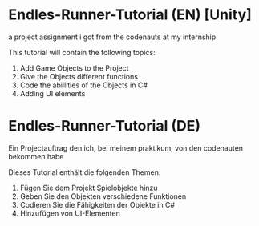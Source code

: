 # Endles-Runner-Tutorial (EN)                               [Unity]
a project assignment i got from the codenauts at my internship

This tutorial will contain the following topics:

1. Add Game Objects to the Project
2. Give the Objects different functions
3. Code the abillities of the Objects in C#
4. Adding UI elements


# Endles-Runner-Tutorial (DE)
Ein Projectauftrag den ich, bei meinem praktikum, von den codenauten bekommen habe

Dieses Tutorial enthält die folgenden Themen:

1. Fügen Sie dem Projekt Spielobjekte hinzu
2. Geben Sie den Objekten verschiedene Funktionen
3. Codieren Sie die Fähigkeiten der Objekte in C#
4. Hinzufügen von UI-Elementen
